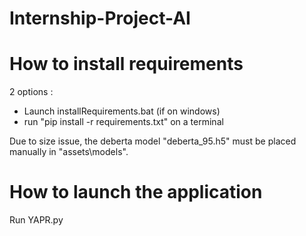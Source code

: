 # Internship-Project-AI

# How to install requirements
2 options :
- Launch installRequirements.bat (if on windows)
- run "pip install -r requirements.txt" on a terminal

Due to size issue, the deberta model "deberta_95.h5" must be placed manually in "assets\models".

# How to launch the application
Run YAPR.py
